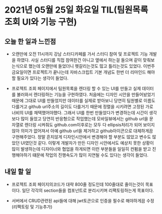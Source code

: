 # 2021년 05월 25일 화요일 TIL(팀원목록 조회 UI와 기능 구현)

## 오늘 한 일과 느낀점
- 오랜만에 오전 11시까지 강남 스터디카페를 가서 스터디 참여 및 프로젝트 기능 개발을 하였다. 사실 스터디를 직접 참여한건 아니고 옆에서 하는걸 들으며 같이 맞춰보는식으로 했는데 오랜만에 들었더니 헷갈리는것도 많고 틀리는것도 있었다. 이번주 금요일이면 프로젝트가 끝나는데 자바스크립트 기본 개념도 한번 더 리마인드 해야 할 필요가 있다는 생각이 들었다.

- 프로젝트 조회 페이지에서 팀원목록을 렌더링 할 수 있는 UI를 만들고 실제 데이터를 불러와서 렌더링하는 기능을 구현하였다. 처음에는 디자인 시안을 만들어놨었기 때문에 그대로 UI를 만들었지만 데이터를 실제로 받아보니 당연히 팀원별로 이름도 다를거고 github url주소의 길이도 다를거기 때문에 정렬을 시키려면 고정된 가로너비의 UI를 채택했어야했다. 그래서 UI를 한번 만들었다가 변경하는데 시간이 생각보다 많이 들었고 당연히 반응형으로 작업했는데 모바일뷰에서는 github url을 문자열로 렌더링 시켜줘도 github.com이후로는 모두 다 ellipsis처리가 되어 보이지 않아 의미가 없어져서 아예 github url을 제거하고 github아이콘으로 대체하게끔 구현해주었다. 정말 흔치않게 디자인시안에서 변경해야 할 부분도 많았고 변수도 많았던 UI였던것 같다. 이렇게 개발자가 만든 디자인 시안에서도 예상치 못한 상황이 많이 발생하는데 디자이너와 협업을 하게되면 이런 부분들을 일일히 컨펌을 받고 진행해야하기 떄문에 작업의 진행속도가 많이 지연될 수도 있다는 생각이 들었다. 

## 내일 할 일
- 프로젝트 조회 페이지의코드가 대략 800줄 정도인데 100줄대로 줄이는것이 목표이다. 일단 각각의 section들을 컴포넌트로 분리시키며 리팩토링하는게 목표이다.

- 서버에서 CRUD관련된 api들에 대해 jwt토큰으로 인증을 필수로 해야하게끔 수정 (리팩토링 및 기능추가)
